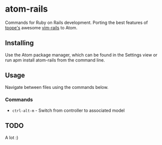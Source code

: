 atom-rails
==========

Commands for Ruby on Rails development. Porting the best features of [tpope's](https://twitter.com/tpope) awesome [vim-rails](https://github.com/tpope/vim-rails) to Atom.

## Installing
Use the Atom package manager, which can be found in the Settings view or run apm install atom-rails from the command line.

## Usage
Navigate between files using the commands below.

### Commands

* `ctrl-alt-m` - Switch from controller to associated model

## TODO

A lot :)
